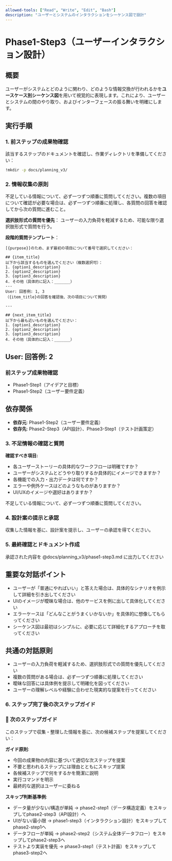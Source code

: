```yaml
---
allowed-tools: ["Read", "Write", "Edit", "Bash"]
description: "ユーザーとシステムのインタラクションをシーケンス図で設計"
---
```


# Phase1-Step3（ユーザーインタラクション設計）

## 概要
ユーザーがシステムとどのように関わり、どのような情報交換が行われるかを**ユースケース別シーケンス図**を用いて視覚的に表現します。これにより、ユーザーとシステムの間のやり取り、およびインターフェースの振る舞いを明確にします。


## 実行手順

### 1. 前ステップの成果物確認
該当するステップのドキュメントを確認し、作業ディレクトリを準備してください：

```bash
!mkdir -p docs/planning_v3/
```

### 2. 情報収集の原則
不足している情報について、必ず一つずつ順番に質問してください。複数の項目について確認が必要な場合は、必ず一つずつ順番に処理し、各質問の回答を確認してから次の質問に進むこと。

**選択肢形式の質問を優先**：
ユーザーの入力負荷を軽減するため、可能な限り選択肢形式で質問を行う。

**段階的質問テンプレート**：
```
[{purpose}]のため、まず最初の項目について番号で選択してください：

## {item_title}
以下から該当するものを選んでください（複数選択可）：
1. {option1_description}
2. {option2_description}
3. {option3_description}
4. その他（具体的に記入：_______）
---
User: 回答例: 1, 3
（{item_title}の回答を確認後、次の項目について質問）

---

## {next_item_title}
以下から最も近いものを選んでください：
1. {option1_description}
2. {option2_description}
3. {option3_description}
4. その他（具体的に記入：_______）

```
User: 回答例: 2
---


### 前ステップ成果物確認
* Phase1-Step1（アイデアと目標）
* Phase1-Step2（ユーザー要件定義）


## 依存関係
- **依存元**: Phase1-Step2（ユーザー要件定義）
- **依存先**: Phase2-Step3（API設計）、Phase3-Step1（テスト計画策定）
### 3. 不足情報の確認と質問
**確認すべき項目:**
- 各ユーザーストーリーの具体的なワークフローは明確ですか？
- ユーザーがシステムとどうやり取りするか具体的にイメージできますか？
- 各機能での入力・出力データは何ですか？
- エラーや例外ケースはどのようなものがありますか？
- UI/UXのイメージや選好はありますか？

不足している情報について、必ず一つずつ順番に質問してください。


### 4. 設計案の提示と承認
収集した情報を基に、設計案を提示し、ユーザーの承認を得てください。

### 5. 最終確認とドキュメント作成

承認された内容を @docs/planning_v3/phase1-step3.md に出力してください

## 重要な対話ポイント
- ユーザーが「普通にやればいい」と答えた場合は、具体的なシナリオを例示して詳細を引き出してください
- UIのイメージが曖昧な場合は、他のサービスを例に出して具体化してください
- エラーケースは「どんなことがうまくいかないか」を具体的に想像してもらってください
- シーケンス図は最初はシンプルに、必要に応じて詳細化するアプローチを取ってください


## 共通の対話原則
- ユーザーの入力負荷を軽減するため、選択肢形式での質問を優先してください
- 複数の質問がある場合は、必ず一つずつ順番に処理してください
- 曖昧な回答には具体例を提示して明確化を図ってください
- ユーザーの理解レベルや経験に合わせた現実的な提案を行ってください


### 6. ステップ完了後の次ステップガイド
### 🚀 次のステップガイド

このステップで収集・整理した情報を基に、次の候補ステップを提案してください：

**ガイド原則**:
- 今回の成果物の内容に基づいて適切な次ステップを提案
- 不要と思われるステップには理由とともにスキップ提案
- 各候補ステップで何をするかを簡潔に説明
- 実行コマンドを明示
- 最終的な選択はユーザーに委ねる

**スキップ判断基準例**:
- データ量が少ない/構造が単純 → phase2-step1（データ構造定義）をスキップしてphase2-step3（API設計）へ
- UIがない/最小限 → phase1-step3（インタラクション設計）をスキップしてphase2-step1へ
- データフローが単純 → phase2-step2（システム全体データフロー）をスキップしてphase2-step3へ
- テストより実装を優先 → phase3-step1（テスト計画）をスキップしてphase3-step2へ


